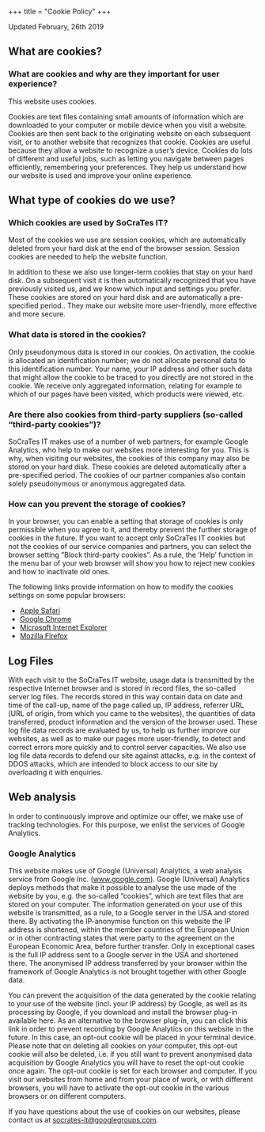 +++
title = "Cookie Policy"
+++

Updated February, 26th 2019

## What are cookies?
### What are cookies and why are they important for user experience?
This website uses cookies.

Cookies are text files containing small amounts of information which are downloaded to your computer or mobile device when you visit a website. Cookies are then sent back to the originating website on each subsequent visit, or to another website that recognizes that cookie. Cookies are useful because they allow a website to recognize a user’s device.
Cookies do lots of different and useful jobs, such as letting you navigate between pages efficiently, remembering your preferences. They help us understand how our website is used and improve your online experience. 


## What type of cookies do we use?
### Which cookies are used by SoCraTes IT?
Most of the cookies we use are session cookies, which are automatically deleted from your hard disk at the end of the browser session. Session cookies are needed to help the website function.

In addition to these we also use longer-term cookies that stay on your hard disk. On a subsequent visit it is then automatically recognized that you have previously visited us, and we know which input and settings you prefer. These cookies are stored on your hard disk and are automatically a pre-specified period.. They make our website more user-friendly, more effective and more secure. 

### What data is stored in the cookies?
Only pseudonymous data is stored in our cookies. On activation, the cookie is allocated an identification number; we do not allocate personal data to this identification number. Your name, your IP address and other such data that might allow the cookie to be traced to you directly are not stored in the cookie. We receive only aggregated information, relating for example to which of our pages have been visited, which products were viewed, etc.

### Are there also cookies from third-party suppliers (so-called “third-party cookies”)?
SoCraTes IT makes use of a number of web partners, for example Google Analytics, who help to make our websites more interesting for you. This is why, when visiting our websites, the cookies of this company may also be stored on your hard disk. These cookies are deleted automatically after a pre-specified period. The cookies of our partner companies also contain solely pseudonymous or anonymous aggregated data. 

### How can you prevent the storage of cookies?
In your browser, you can enable a setting that storage of cookies is only permissible when you agree to it, and thereby prevent the further storage of cookies in the future. If you want to accept only SoCraTes IT cookies but not the cookies of our service companies and partners, you can select the browser setting ”Block third-party cookies”. As a rule, the ‘Help’ function in the menu bar of your web browser will show you how to reject new cookies and how to inactivate old ones. 

The following links provide information on how to modify the cookies settings on some popular browsers:

* [Apple Safari](http://support.apple.com/kb/PH5042)
* [Google Chrome](https://support.google.com/chrome/bin/answer.py?hl=en&answer=95647&p=cpn_cookies)
* [Microsoft Internet Explorer](http://windows.microsoft.com/en-US/windows7/How-to-manage-cookies-in-Internet-Explorer-9)
* [Mozilla Firefox](http://support.mozilla.org/en-US/kb/Cookies)

## Log Files
With each visit to the SoCraTes IT website, usage data is transmitted by the respective Internet browser and is stored in record files, the so-called server log files. The records stored in this way contain data on date and time of the call-up, name of the page called up, IP address, referrer URL (URL of origin, from which you came to the websites), the quantities of data transferred, product information and the version of the browser used. These log file data records are evaluated by us, to help us further improve our websites, as well as to make our pages more user-friendly, to detect and correct errors more quickly and to control server capacities. We also use log file data records to defend our site against attacks, e.g. in the context of DDOS attacks, which are intended to block access to our site by overloading it with enquiries.

## Web analysis
In order to continuously improve and optimize our offer, we make use of tracking technologies. For this purpose, we enlist the services of Google Analytics.

### Google Analytics
This website makes use of Google (Universal) Analytics, a web analysis service from Google Inc. (www.google.com). Google (Universal) Analytics deploys methods that make it possible to analyse the use made of the website by you, e.g. the so-called “cookies”, which are text files that are stored on your computer. The information generated on your use of this website is transmitted, as a rule, to a Google server in the USA and stored there. By activating the IP-anonymise function on this website the IP address is shortened, within the member countries of the European Union or in other contracting states that were party to the agreement on the European Economic Area, before further transfer. Only in exceptional cases is the full IP address sent to a Google server in the USA and shortened there. The anonymised IP address transferred by your browser within the framework of Google Analytics is not brought together with other Google data.

You can prevent the acquisition of the data generated by the cookie relating to your use of the website (incl. your IP address) by Google, as well as its processing by Google, if you download and install the browser plug-in available here. As an alternative to the browser plug-in, you can click this link in order to prevent recording by Google Analytics on this website in the future. In this case, an opt-out cookie will be placed in your terminal device. Please note that on deleting all cookies on your computer, this opt-out cookie will also be deleted, i.e. if you still want to prevent anonymised data acquisition by Google Analytics you will have to reset the opt-out cookie once again. The opt-out cookie is set for each browser and computer. If you visit our websites from home and from your place of work, or with different browsers, you will have to activate the opt-out cookie in the various browsers or on different computers.

If you have questions about the use of cookies on our websites, please contact us at [socrates-it@googlegroups.com](socrates-it@googlegroups.com.).


<script id="CookieDeclaration" src="https://consent.cookiebot.com/5ca5fcef-5e0b-4402-b98e-23ae7f4d089f/cd.js" type="text/javascript" async></script>
